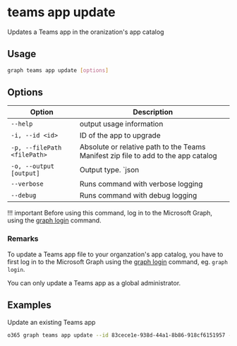 # teams app update

Updates a Teams app in the oranization's app catalog

## Usage

```sh
graph teams app update [options]
```

## Options

Option|Description
------|-----------
`--help`|output usage information
`-i, --id <id>`|ID of the app to upgrade
`-p, --filePath <filePath>`|Absolute or relative path to the Teams Manifest zip file to add to the app catalog
`-o, --output [output]`|Output type. `json|text`. Default `text`
`--verbose`|Runs command with verbose logging
`--debug`|Runs command with debug logging

!!! important
    Before using this command, log in to the Microsoft Graph, using the [graph login](../login.md) command.

### Remarks

To update a Teams app file to your organzation's app catalog, you have to first log in to the Microsoft Graph using the [graph login](../login.md) command, eg. `graph login`.

You can only update a Teams app as a global administrator.

## Examples

Update an existing Teams app

```sh
o365 graph teams app update --id 83cece1e-938d-44a1-8b86-918cf6151957 --filePath teamsapp.zip
```
